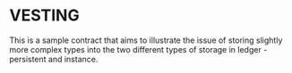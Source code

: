 # VESTING

This is a sample contract that aims to illustrate the issue of storing slightly more complex types into the two different types of storage in ledger - persistent and instance.